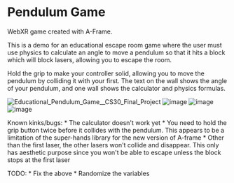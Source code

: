 # Pendulum Game

WebXR game created with A-Frame.

This is a demo for an educational escape room game where the user must use physics to calculate an angle to move a pendulum so that it hits a block which will block lasers, allowing you to escape the room.

Hold the grip to make your controller solid, allowing you to move the pendulum by colliding it with your first. The text on the wall shows the angle of your pendulum, and one wall shows the calculator and physics formulas.

![Educational_Pendulum_Game__CS30_Final_Project](https://user-images.githubusercontent.com/20260142/151087201-e81f4010-20d7-46d6-bbc4-932738d672cf.gif)
![image](https://user-images.githubusercontent.com/20260142/151086578-a5c24094-175a-4ec9-b7ef-33330cf76bdd.png)
![image](https://user-images.githubusercontent.com/20260142/151086661-af97b086-010b-4b77-bfde-2a23f2f5e61a.png)
![image](https://user-images.githubusercontent.com/20260142/151086719-8fd702f6-c08d-4239-93f0-2e60f47cc531.png)

Known kinks/bugs:
    * The calculator doesn't work yet
    * You need to hold the grip button twice before it collides with the pendulum. This appears to be a limitation of the super-hands library for the new version of A-frame
    * Other than the first laser, the other lasers won't collide and disappear. This only has aesthetic purpose since you won't be able to escape unless the block stops at the first laser

TODO:
    * Fix the above
    * Randomize the variables

